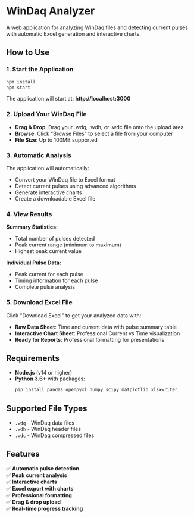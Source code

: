 # WinDaq Analyzer

A web application for analyzing WinDaq files and detecting current pulses with automatic Excel generation and interactive charts.

## How to Use

### 1. Start the Application

```bash
npm install
npm start
```

The application will start at: **http://localhost:3000**

### 2. Upload Your WinDaq File

- **Drag & Drop**: Drag your .wdq, .wdh, or .wdc file onto the upload area
- **Browse**: Click "Browse Files" to select a file from your computer
- **File Size**: Up to 100MB supported

### 3. Automatic Analysis

The application will automatically:
- Convert your WinDaq file to Excel format
- Detect current pulses using advanced algorithms
- Generate interactive charts
- Create a downloadable Excel file

### 4. View Results

**Summary Statistics:**
- Total number of pulses detected
- Peak current range (minimum to maximum)
- Highest peak current value

**Individual Pulse Data:**
- Peak current for each pulse
- Timing information for each pulse
- Complete pulse analysis

### 5. Download Excel File

Click "Download Excel" to get your analyzed data with:
- **Raw Data Sheet**: Time and current data with pulse summary table
- **Interactive Chart Sheet**: Professional Current vs Time visualization
- **Ready for Reports**: Professional formatting for presentations

## Requirements

- **Node.js** (v14 or higher)
- **Python 3.6+** with packages:
  ```bash
  pip install pandas openpyxl numpy scipy matplotlib xlsxwriter
  ```

## Supported File Types

- `.wdq` - WinDaq data files
- `.wdh` - WinDaq header files  
- `.wdc` - WinDaq compressed files

## Features

✅ **Automatic pulse detection**  
✅ **Peak current analysis**  
✅ **Interactive charts**  
✅ **Excel export with charts**  
✅ **Professional formatting**  
✅ **Drag & drop upload**  
✅ **Real-time progress tracking**
